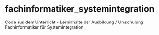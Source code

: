 # fachinformatiker_systemintegration
Code aus dem Unterricht - Lerninhalte der Ausbildung / Umschulung Fachinformatiker für Systemintegration

